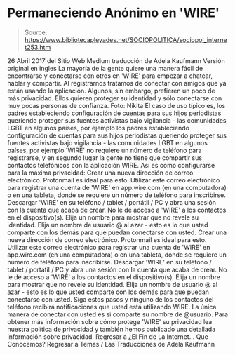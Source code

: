 # Permaneciendo Anónimo en 'WIRE'

> Source: https://www.bibliotecapleyades.net/SOCIOPOLITICA/sociopol_internet253.htm

26 Abril 2017
del Sitio Web Medium
traducción de Adela Kaufmann Versión original en ingles
La mayoría de la gente quiere una manera fácil de encontrarse y conectarse con otros en 'WIRE' para empezar a chatear, hablar y compartir. Al registrarnos tratamos de conectar con amigos que ya están usando la aplicación. Algunos, sin embargo, prefieren un poco de más privacidad. Ellos quieren proteger su identidad y sólo conectarse con muy pocas personas de confianza.
Foto: Nikita
El caso de uso típico es,
los padres estableciendo configuración de cuentas para sus hijos periodistas queriendo proteger sus fuentes activistas bajo vigilancia - las comunidades LGBT en algunos países, por ejemplo
los padres estableciendo configuración de cuentas para sus hijos
periodistas queriendo proteger sus fuentes
activistas bajo vigilancia - las comunidades LGBT en algunos países, por ejemplo
'WIRE' no requiere un número de teléfono para registrarse, y en segundo lugar la gente no tiene que compartir sus contactos telefónicos con la aplicación WIRE. Así es como configurarse para la máxima privacidad:
Crear una nueva dirección de correo electrónico. Protonmail es ideal para esto. Utilizar este correo electrónico para registrar una cuenta de 'WIRE' en app.wire.com (en una computadora) o en una tableta, donde se requiere un número de teléfono para inscribirse. Descargar 'WIRE' en su teléfono / tablet / portátil / PC y abra una sesión con la cuenta que acaba de crear. No le dé acceso a 'WIRE' a los contactos en el dispositivo(s). Elija un nombre para mostrar que no revele su identidad. Elija un nombre de usuario @ al azar - esto es lo que usted comparte con los demás para que puedan conectarse con usted.
Crear una nueva dirección de correo electrónico. Protonmail es ideal para esto.
Utilizar este correo electrónico para registrar una cuenta de 'WIRE' en app.wire.com (en una computadora) o en una tableta, donde se requiere un número de teléfono para inscribirse.
Descargar 'WIRE' en su teléfono / tablet / portátil / PC y abra una sesión con la cuenta que acaba de crear.
No le dé acceso a 'WIRE' a los contactos en el dispositivo(s).
Elija un nombre para mostrar que no revele su identidad.
Elija un nombre de usuario @ al azar - esto es lo que usted comparte con los demás para que puedan conectarse con usted.
Siga estos pasos y ninguno de los contactos del teléfono recibirá notificaciones que usted está utilizando WIRE. La única manera de conectar con usted es si comparte su nombre de @usuario. Para obtener más información sobre cómo protege 'WIRE' su privacidad lea nuestra política de privacidad y también hemos publicado una detallada información sobre privacidad.
Regresar a ¿El Fin de La Internet... Que Conocemos?
Regresar a Temas / Las Traducciones de Adela Kaufmann

